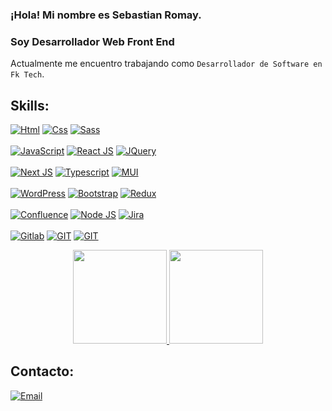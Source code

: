 ### ¡Hola! Mi nombre es Sebastian Romay.
### Soy Desarrollador Web Front End

Actualmente me encuentro trabajando como `Desarrollador de Software en Fk Tech`.

## Skills:

[![Html](https://img.shields.io/badge/html-FA7343?style=for-the-badge&logo=HTML5&logoColor=white&labelColor=101010)]()
[![Css](https://img.shields.io/badge/CSS-1572B6?style=for-the-badge&logo=CSS3&logoColor=white&labelColor=101010)]()
[![Sass](https://img.shields.io/badge/Sass-CC6699?style=for-the-badge&logo=Sass&logoColor=white&labelColor=101010)]()
</br>
</br>
[![JavaScript](https://img.shields.io/badge/JavaScript-F7DF1E?style=for-the-badge&logo=javascript&logoColor=white&labelColor=101010)]()
[![React JS](https://img.shields.io/badge/React.js-2c8da9?style=for-the-badge&logo=REACT&logoColor=white&labelColor=101010)]()
[![JQuery](https://img.shields.io/badge/JQuery-0769AD?style=for-the-badge&logo=JQuery&logoColor=white&labelColor=101010)]()
</br>
</br>
[![Next JS](https://img.shields.io/badge/NEXTJS-bbbbbb?style=for-the-badge&logo=NEXT.JS&logoColor=white&labelColor=101010)]()
[![Typescript](https://img.shields.io/badge/TYPESCRIPT-21759B?style=for-the-badge&logo=TYPESCRIPT&logoColor=white&labelColor=101010)]()
[![MUI](https://img.shields.io/badge/MUI-0064a5?style=for-the-badge&logo=MUI&logoColor=white&labelColor=101010)]()
</br>
</br>
[![WordPress](https://img.shields.io/badge/WordPress-21759B?style=for-the-badge&logo=WordPress&logoColor=white&labelColor=101010)]()
[![Bootstrap](https://img.shields.io/badge/Bootstrap-7952B3?style=for-the-badge&logo=Bootstrap&logoColor=white&labelColor=101010)]()
[![Redux](https://img.shields.io/badge/REDUX-764abc?style=for-the-badge&logo=REDUX&logoColor=white&labelColor=101010)]() 
</br>
</br>
[![Confluence](https://img.shields.io/badge/confluence-0146B3?style=for-the-badge&logo=CONFLUENCE&logoColor=white&labelColor=101010)]()
[![Node JS](https://img.shields.io/badge/Node.JS-3CB73A?style=for-the-badge&logo=NODE.JS&logoColor=white&labelColor=101010)]() 
[![Jira](https://img.shields.io/badge/jira-0146B3?style=for-the-badge&logo=JIRA&logoColor=white&labelColor=101010)]() 
</br>
</br>
[![Gitlab](https://img.shields.io/badge/Gitlab-fc6d26?style=for-the-badge&logo=GITLAB&logoColor=white&labelColor=101010)]() 
[![GIT](https://img.shields.io/badge/Git-F05032?style=for-the-badge&logo=Git&logoColor=white&labelColor=101010)]()
[![GIT](https://img.shields.io/badge/Github-171515?style=for-the-badge&logo=GITHUB&logoColor=white&labelColor=101010)]()
</br>
<div align="center">
  <a href="https://github.com/sebastianRomay">
    <img height="150em" src="https://github-readme-stats.vercel.app/api?username=sebastianRomay&count_private=true&include_all_commits=true&show_icons=true&theme=highcontrast&hide_border=false&show_owner=true"/>
    <img height="150em" src="https://github-readme-stats.vercel.app/api/top-langs/?username=sebastianRomay&theme=highcontrast&hide_border=false&&layout=compact"/>
  </a>
</div>


## Contacto:

[![Email](https://img.shields.io/badge/sebastian.romay1997@gmail.com-mi_email_personal_-D14836?style=for-the-badge&logo=gmail&logoColor=white&labelColor=101010)](mailto:sebastian.romay1997@gmail.com)
